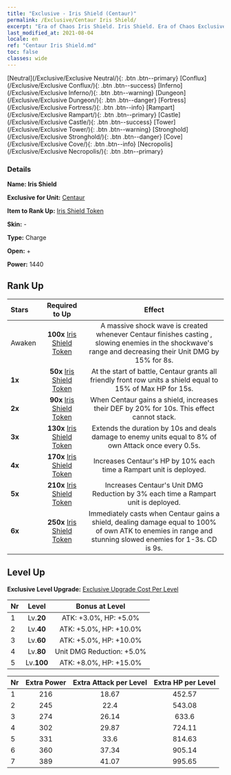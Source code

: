 ```yaml
---
title: "Exclusive - Iris Shield (Centaur)"
permalink: /Exclusive/Centaur Iris Shield/
excerpt: "Era of Chaos Iris Shield. Iris Shield. Era of Chaos Exclusive Iris Shield. Centaur Exclusive."
last_modified_at: 2021-08-04
locale: en
ref: "Centaur Iris Shield.md"
toc: false
classes: wide
---
```

 [Neutral](/Exclusive/Exclusive Neutral/){: .btn .btn--primary} [Conflux](/Exclusive/Exclusive Conflux/){: .btn .btn--success} [Inferno](/Exclusive/Exclusive Inferno/){: .btn .btn--warning} [Dungeon](/Exclusive/Exclusive Dungeon/){: .btn .btn--danger} [Fortress](/Exclusive/Exclusive Fortress/){: .btn .btn--info} [Rampart](/Exclusive/Exclusive Rampart/){: .btn .btn--primary} [Castle](/Exclusive/Exclusive Castle/){: .btn .btn--success} [Tower](/Exclusive/Exclusive Tower/){: .btn .btn--warning} [Stronghold](/Exclusive/Exclusive Stronghold/){: .btn .btn--danger} [Cove](/Exclusive/Exclusive Cove/){: .btn .btn--info} [Necropolis](/Exclusive/Exclusive Necropolis/){: .btn .btn--primary} 

### Details
 **Name: Iris Shield** 

 **Exclusive for Unit:** [Centaur](/units/Centaur/) 

 **Item to Rank Up:** [Iris Shield Token](/Items/con_913/)

 **Skin:** -

 **Type:** Charge

 **Open:** +

 **Power:** 1440

## Rank Up

  |     Stars    |  Required to Up | Effect |
  |:-------------|:---------------:|:---------------:|
  |  Awaken  | **100x** [Iris Shield Token](/Items/con_913/) | <Massive Shock> A massive shock wave is created whenever Centaur finishes casting <Battle Stomp>, slowing enemies in the shockwave's range and decreasing their Unit DMG by 15% for 8s. |
  | **1x** <i class="fas fa-star"/> | **50x** [Iris Shield Token](/Items/con_913/) | At the start of battle, Centaur grants all friendly front row units a shield equal to 15% of Max HP for 15s. |
  | **2x** <i class="fas fa-star"/> | **90x** [Iris Shield Token](/Items/con_913/) | When Centaur gains a shield, increases their DEF by 20% for 10s. This effect cannot stack. |
  | **3x** <i class="fas fa-star"/> | **130x** [Iris Shield Token](/Items/con_913/) | <Massive Shock> Extends the duration by 10s and deals damage to enemy units equal to 8% of own Attack once every 0.5s. |
  | **4x** <i class="fas fa-star"/> | **170x** [Iris Shield Token](/Items/con_913/) | Increases Centaur's HP by 10% each time a Rampart unit is deployed. |
  | **5x** <i class="fas fa-star"/> | **210x** [Iris Shield Token](/Items/con_913/) | Increases Centaur's Unit DMG Reduction by 3% each time a Rampart unit is deployed. |
  | **6x** <i class="fas fa-star"/> | **250x** [Iris Shield Token](/Items/con_913/) | <Crushing Stomp> Immediately casts <Crushing Stomp> when Centaur gains a shield, dealing damage equal to 100% of own ATK to enemies in range and stunning slowed enemies for 1-3s. CD is 9s. |


## Level Up
 **Exclusive Level Upgrade:** [Exclusive Upgrade Cost Per Level](/Exclusive/ExclusiveUpgradeCostPerLevel/)

  |  Nr  |   Level  | Bonus at Level |
  |:-----|:--------:|:--------------:|
  | 1 | Lv.**20** | ATK: +3.0%, HP: +5.0% |
  | 2 | Lv.**40** | ATK: +5.0%, HP: +10.0% |
  | 3 | Lv.**60** | ATK: +5.0%, HP: +10.0% |
  | 4 | Lv.**80** | Unit DMG Reduction: +5.0% |
  | 5 | Lv.**100** | ATK: +8.0%, HP: +15.0% |


  |  Nr  |  Extra Power | Extra Attack per Level | Extra HP per Level |
  |:-----|:--------:|:--------:|:--------:|
  | 1 | 216 | 18.67 | 452.57 |
  | 2 | 245 | 22.4 | 543.08 |
  | 3 | 274 | 26.14 | 633.6 |
  | 4 | 302 | 29.87 | 724.11 |
  | 5 | 331 | 33.6 | 814.63 |
  | 6 | 360 | 37.34 | 905.14 |
  | 7 | 389 | 41.07 | 995.65 |


